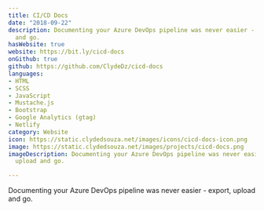 ```yaml
---
title: CI/CD Docs
date: "2018-09-22"
description: Documenting your Azure DevOps pipeline was never easier - export, upload
  and go.
hasWebsite: true
website: https://bit.ly/cicd-docs
onGithub: true
github: https://github.com/ClydeDz/cicd-docs
languages:
- HTML
- SCSS
- JavaScript
- Mustache.js
- Bootstrap
- Google Analytics (gtag)
- Netlify
category: Website
icon: https://static.clydedsouza.net/images/icons/cicd-docs-icon.png
image: https://static.clydedsouza.net/images/projects/cicd-docs.png
imageDescription: Documenting your Azure DevOps pipeline was never easier - export,
  upload and go.

---
```


Documenting your Azure DevOps pipeline was never easier - export, upload and go.